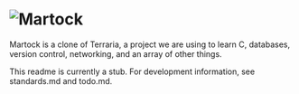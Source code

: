 ![Martock](http://i.imgur.com/4wGwPr5.png)
================================================================================

Martock is a clone of Terraria, a project we are using to learn C, databases,
version control, networking, and an array of other things.

This readme is currently a stub. For development information, see standards.md
and todo.md.
